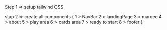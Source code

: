 Step 1 => setup tailwind CSS


stap 2 => create all components {
    1 > NavBar
    2 > landingPage
    3 > marqee
    4 > about
    5 > play area 
    6 > cards area 
    7 > ready to start
    8 > footer
}
